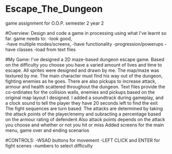 # Escape_The_Dungeon
game assignment for O.O.P. semester 2 year 2

 #Overview:
 Design and code a game in processing using what I've learnt so far.
 game needs to:
 -look good,  
 -have multiple modes/screens,
 -have functionality
 -progression/powerups
 -have classes
 -load from text files
  
  #My Game:
  I've designed a 2D maze-based dungeon escape game.
  Based on the difficulty you choose you have a varied amount of lives and time to escape.
  All sprites were designed and drawn by me.
  The map/maze was textured by me.
  The main character must find his way out of the dungeon, fighting enemies as he goes.
  There are also pickups to increase attack, armour and health scattered throughout the dungeon.
  Text files provide the co-ordinates for the collision walls, enemies and pickups based on the original map layout I designed.
  I added a soundtrack during gameplay, and a clock sound to tell the player they have 20 seconds left to find the exit
  The fight sequences are turn based. 
  The attacks are determined by taking the attack points of the player/enemy and subracting a percentage based on the armour rating of defendent
  Also attack points depends on the attack you choose and whether or not you hit or miss
  Added screens for the main menu, game over and ending scenarios
  
  #CONTROLS:
  -WSAD buttons for movement
  -LEFT CLICK and ENTER for fight scenes
  -numbers to select difficulty

